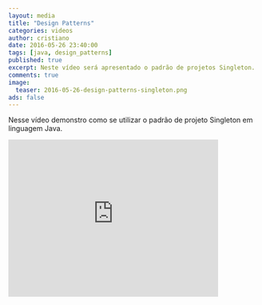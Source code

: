 ```yaml
---
layout: media
title: "Design Patterns"
categories: videos
author: cristiano
date: 2016-05-26 23:40:00
tags: [java, design_patterns]
published: true
excerpt: Neste vídeo será apresentado o padrão de projetos Singleton.
comments: true
image:
  teaser: 2016-05-26-design-patterns-singleton.png
ads: false
---
```



Nesse vídeo demonstro como se utilizar o padrão de projeto Singleton em linguagem Java.

<iframe width="420" height="315" src="https://www.youtube.com/embed/XmHMRmjxVmo" frameborder="0" allowfullscreen></iframe>
